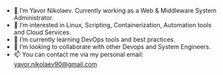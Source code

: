 - 👋 I’m Yavor Nikolaev. Currently working as a Web & Middleware System Administrator.
- 👀 I’m interested in Linux, Scripting, Containerization, Automation tools and Cloud Services.
- 🌱 I’m currently learning DevOps tools and best practices.
- 💞️ I’m looking to collaborate with other Devops and System Engineers.
- 📫 You can contact me via my personal email: yavor.nikolaev90@gmail.com

<!---
yavornikolaev/yavornikolaev is a ✨ special ✨ repository because its `README.md` (this file) appears on your GitHub profile.
You can click the Preview link to take a look at your changes.
--->
